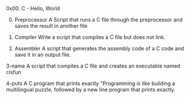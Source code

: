 0x00. C - Hello, World

0. Preprocessor
A Script that runs a C file through the preprocessor and saves the result in another file

1. Compiler
Write a script that compiles a C file but does not link.

2. Assembler
A script that generates the assembly code of a C code and save it in an output file.

3-name
A script that compiles a C file and creates an executable named cisfun

4-puts
A C program that prints exactly "Programming is like building a multilingual puzzle, followed by a new line program that prints exactly.
